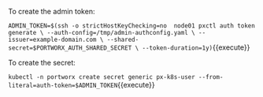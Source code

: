 To create the admin token:

`ADMIN_TOKEN=$(ssh -o strictHostKeyChecking=no  node01 pxctl auth token generate \
    --auth-config=/tmp/admin-authconfig.yaml \
    --issuer=example-domain.com \
    --shared-secret=$PORTWORX_AUTH_SHARED_SECRET \
    --token-duration=1y)`{{execute}}

To create the secret:

`kubectl -n portworx create secret generic px-k8s-user --from-literal=auth-token=$ADMIN_TOKEN`{{execute}}
